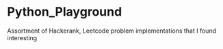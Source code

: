 # Python_Playground
Assortment of Hackerank, Leetcode problem implementations that I found interesting
